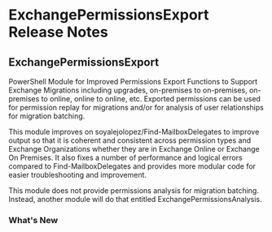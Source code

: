 # ExchangePermissionsExport Release Notes

## ExchangePermissionsExport

PowerShell Module for Improved Permissions Export Functions to Support Exchange Migrations including upgrades, on-premises to on-premises, on-premises to online, online to online, etc. Exported permissions can be used for permission replay for migrations and/or for analysis of user relationships for migration batching.

This module improves on soyalejolopez/Find-MailboxDelegates to improve output so that it is coherent and consistent across permission types and Exchange Organizations whether they are in Exchange Online or Exchange On Premises.  It also fixes a number of performance and logical errors compared to Find-MailboxDelegates and provides more modular code for easier troubleshooting and improvement.

This module does not provide permissions analysis for migration batching.  Instead, another module will do that entitled ExchangePermissionsAnalysis.

### What's New
